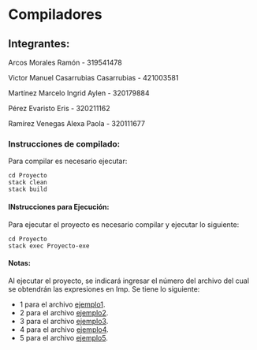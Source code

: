 # Compiladores


## Integrantes:
Arcos Morales Ramón - 319541478


Victor Manuel Casarrubias Casarrubias - 421003581


Martínez Marcelo Ingrid Aylen - 320179884


Pérez Evaristo Eris - 320211162


Ramírez Venegas Alexa Paola - 320111677

### Instrucciones de compilado:

Para compilar es necesario ejecutar:
```
cd Proyecto
stack clean
stack build
```
#### INstrucciones para Ejecución:

Para ejecutar el proyecto es necesario compilar y ejecutar lo siguiente:
```
cd Proyecto
stack exec Proyecto-exe
```

#### Notas:

Al ejecutar el proyecto, se indicará ingresar el número del archivo del cual se obtendrán las expresiones en Imp. Se tiene lo siguiente:

* 1 para el archivo [ejemplo1](Proyecto/samples/ejemplo1.imp).
* 2 para el archivo [ejemplo2](Proyecto/samples/ejemplo2.imp).
* 3 para el archivo [ejemplo3](Proyecto/samples/ejemplo3.imp).
* 4 para el archivo [ejemplo4](Proyecto/samples/ejemplo4.imp).
* 5 para el archivo [ejemplo5](Proyecto/samples/ejemplo5.imp).




